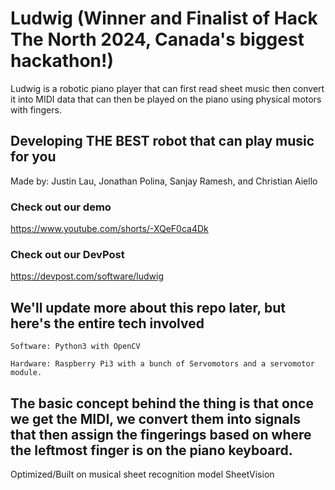# Ludwig (**Winner and Finalist of Hack The North 2024, Canada's biggest hackathon!**)

Ludwig is a robotic piano player that can first read sheet music then convert it into MIDI data that can then be played on the piano using physical motors with fingers.


## Developing THE BEST robot that can play music for you
Made by: Justin Lau, Jonathan Polina, Sanjay Ramesh, and Christian Aiello

### Check out our demo
https://www.youtube.com/shorts/-XQeF0ca4Dk
### Check out our DevPost
https://devpost.com/software/ludwig

## We'll update more about this repo later, but here's the entire tech involved
```
Software: Python3 with OpenCV
```

```
Hardware: Raspberry Pi3 with a bunch of Servomotors and a servomotor module.
```

## The basic concept behind the thing is that once we get the MIDI, we convert them into signals that then assign the fingerings based on where the leftmost finger is on the piano keyboard. 

Optimized/Built on musical sheet recognition model SheetVision
